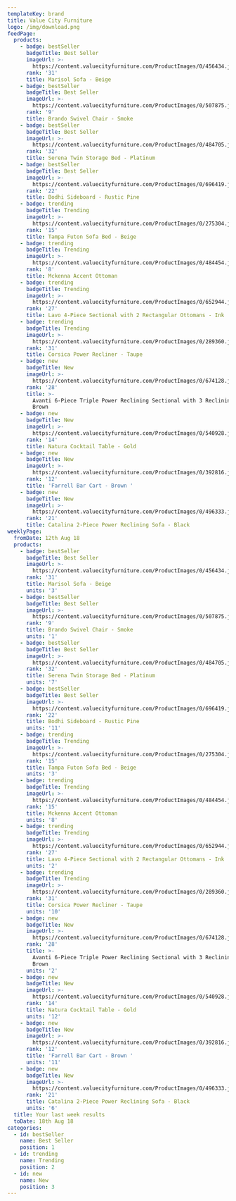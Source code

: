 ```yaml
---
templateKey: brand
title: Value City Furniture
logo: /img/download.png
feedPage:
  products:
    - badge: bestSeller
      badgeTitle: Best Seller
      imageUrl: >-
        https://content.valuecityfurniture.com/ProductImages/0/456434.jpg?impolicy=product-576x576
      rank: '31'
      title: Marisol Sofa - Beige
    - badge: bestSeller
      badgeTitle: Best Seller
      imageUrl: >-
        https://content.valuecityfurniture.com/ProductImages/0/507875.jpg?impolicy=product-65x65
      rank: '9'
      title: Brando Swivel Chair - Smoke
    - badge: bestSeller
      badgeTitle: Best Seller
      imageUrl: >-
        https://content.valuecityfurniture.com/ProductImages/0/484705.jpg?impolicy=product-65x65
      rank: '32'
      title: Serena Twin Storage Bed - Platinum
    - badge: bestSeller
      badgeTitle: Best Seller
      imageUrl: >-
        https://content.valuecityfurniture.com/ProductImages/0/696419.jpg?impolicy=product-65x65
      rank: '22'
      title: Bodhi Sideboard - Rustic Pine
    - badge: trending
      badgeTitle: Trending
      imageUrl: >-
        https://content.valuecityfurniture.com/ProductImages/0/275304.jpg?impolicy=product-65x65
      rank: '15'
      title: Tampa Futon Sofa Bed - Beige
    - badge: trending
      badgeTitle: Trending
      imageUrl: >-
        https://content.valuecityfurniture.com/ProductImages/0/484454.jpg?impolicy=product-65x65
      rank: '8'
      title: Mckenna Accent Ottoman
    - badge: trending
      badgeTitle: Trending
      imageUrl: >-
        https://content.valuecityfurniture.com/ProductImages/0/652944.jpg?impolicy=product-65x65
      rank: '27'
      title: Lavo 4-Piece Sectional with 2 Rectangular Ottomans - Ink
    - badge: trending
      badgeTitle: Trending
      imageUrl: >-
        https://content.valuecityfurniture.com/ProductImages/0/289360.jpg?impolicy=product-65x65
      rank: '31'
      title: Corsica Power Recliner - Taupe
    - badge: new
      badgeTitle: New
      imageUrl: >-
        https://content.valuecityfurniture.com/ProductImages/0/674128.jpg?impolicy=product-65x65
      rank: '28'
      title: >-
        Avanti 6-Piece Triple Power Reclining Sectional with 3 Reclining Seats -
        Brown
    - badge: new
      badgeTitle: New
      imageUrl: >-
        https://content.valuecityfurniture.com/ProductImages/0/540928.jpg?impolicy=product-65x65
      rank: '14'
      title: Natura Cocktail Table - Gold
    - badge: new
      badgeTitle: New
      imageUrl: >-
        https://content.valuecityfurniture.com/ProductImages/0/392816.jpg?impolicy=product-65x65
      rank: '12'
      title: 'Farrell Bar Cart - Brown '
    - badge: new
      badgeTitle: New
      imageUrl: >-
        https://content.valuecityfurniture.com/ProductImages/0/496333.jpg?impolicy=product-65x65
      rank: '21'
      title: Catalina 2-Piece Power Reclining Sofa - Black
weeklyPage:
  fromDate: 12th Aug 18
  products:
    - badge: bestSeller
      badgeTitle: Best Seller
      imageUrl: >-
        https://content.valuecityfurniture.com/ProductImages/0/456434.jpg?impolicy=product-576x576
      rank: '31'
      title: Marisol Sofa - Beige
      units: '3'
    - badge: bestSeller
      badgeTitle: Best Seller
      imageUrl: >-
        https://content.valuecityfurniture.com/ProductImages/0/507875.jpg?impolicy=product-65x65
      rank: '9'
      title: Brando Swivel Chair - Smoke
      units: '1'
    - badge: bestSeller
      badgeTitle: Best Seller
      imageUrl: >-
        https://content.valuecityfurniture.com/ProductImages/0/484705.jpg?impolicy=product-65x65
      rank: '32'
      title: Serena Twin Storage Bed - Platinum
      units: '7'
    - badge: bestSeller
      badgeTitle: Best Seller
      imageUrl: >-
        https://content.valuecityfurniture.com/ProductImages/0/696419.jpg?impolicy=product-65x65
      rank: '22'
      title: Bodhi Sideboard - Rustic Pine
      units: '11'
    - badge: trending
      badgeTitle: Trending
      imageUrl: >-
        https://content.valuecityfurniture.com/ProductImages/0/275304.jpg?impolicy=product-65x65
      rank: '15'
      title: Tampa Futon Sofa Bed - Beige
      units: '3'
    - badge: trending
      badgeTitle: Trending
      imageUrl: >-
        https://content.valuecityfurniture.com/ProductImages/0/484454.jpg?impolicy=product-65x65
      rank: '15'
      title: Mckenna Accent Ottoman
      units: '8'
    - badge: trending
      badgeTitle: Trending
      imageUrl: >-
        https://content.valuecityfurniture.com/ProductImages/0/652944.jpg?impolicy=product-65x65
      rank: '27'
      title: Lavo 4-Piece Sectional with 2 Rectangular Ottomans - Ink
      units: '2'
    - badge: trending
      badgeTitle: Trending
      imageUrl: >-
        https://content.valuecityfurniture.com/ProductImages/0/289360.jpg?impolicy=product-65x65
      rank: '31'
      title: Corsica Power Recliner - Taupe
      units: '10'
    - badge: new
      badgeTitle: New
      imageUrl: >-
        https://content.valuecityfurniture.com/ProductImages/0/674128.jpg?impolicy=product-65x65
      rank: '28'
      title: >-
        Avanti 6-Piece Triple Power Reclining Sectional with 3 Reclining Seats -
        Brown
      units: '2'
    - badge: new
      badgeTitle: New
      imageUrl: >-
        https://content.valuecityfurniture.com/ProductImages/0/540928.jpg?impolicy=product-65x65
      rank: '14'
      title: Natura Cocktail Table - Gold
      units: '12'
    - badge: new
      badgeTitle: New
      imageUrl: >-
        https://content.valuecityfurniture.com/ProductImages/0/392816.jpg?impolicy=product-65x65
      rank: '12'
      title: 'Farrell Bar Cart - Brown '
      units: '11'
    - badge: new
      badgeTitle: New
      imageUrl: >-
        https://content.valuecityfurniture.com/ProductImages/0/496333.jpg?impolicy=product-65x65
      rank: '21'
      title: Catalina 2-Piece Power Reclining Sofa - Black
      units: '6'
  title: Your last week results
  toDate: 18th Aug 18
categories:
  - id: bestSeller
    name: Best Seller
    position: 1
  - id: trending
    name: Trending
    position: 2
  - id: new
    name: New
    position: 3
---
```


